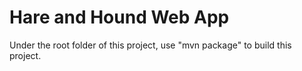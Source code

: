Hare and Hound Web App
=================

Under the root folder of this project, use "mvn package" to build this project.